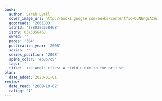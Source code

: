 ```yaml
---
book:
  author: Sarah Lyall
  cover_image_url: http://books.google.com/books/content?id=OuN6ngEACAAJ&printsec=frontcover&img=1&zoom=1&source=gbs_api
  goodreads: '2661003'
  isbn13: '9780393058468'
  isbn9: 0393058468
  owned: ''
  pages: '304'
  publication_year: '2008'
  series: ''
  series_position: '2008'
  spine_color: '#b0b7c5'
  tags: ''
  title: 'The Anglo Files: A Field Guide to the British'
plan:
  date_added: 2023-01-01
review:
  date_read: '2009-10-02'
  rating: '4'
---
```

